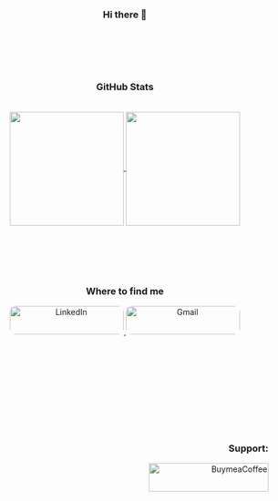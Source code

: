 <div style="display: inline_block", align="center">
	<h3>Hi there 👋</h3>
</div>

<p><br><br><br><br></p>

<div style="display: inline_block", align="center">
	<h3>GitHub Stats</h3>
	<br>
    <a href="#">
        <img height="200px" align="center" src="https://github-readme-stats-lime-kappa.vercel.app/api?username=vitorabujamra&show_icons=true&theme=dark">
    </a>
    <a href="#">
        <img height="200px" align="center" src="https://github-readme-stats-lime-kappa.vercel.app/api/top-langs/?username=vitorabujamra&theme=dark&exclude_repo=github-readme-stats&hide=XSLT,Vue,Roff,Pascal,SCSS,Java,Scheme&langs_count=8&layout=compact">
    </a>
</div>

<p><br><br><br><br></p>

<div style="display: inline_block", align="center">
	<h3>Where to find me</h3>
	<p>
    <a href="https://www.linkedin.com/in/vitorabujamra/" target="_blank">
        <img
        alt="LinkedIn"
        src="https://www.logo.wine/a/logo/LinkedIn/LinkedIn-Wordmark-White-Dark-Background-Logo.wine.svg"
        height="50"
        width="200"
        style="border-radius: 10px;" />
    </a>
	<a href="mailto:vitorabujamra@gmail.com" target="_blank">
        <img
        alt="Gmail"
        src="https://logodownload.org/wp-content/uploads/2018/03/gmail-logo-1-1.png"
        height="50"
        width="200"
        style="border-radius: 10px;" />
    </a>
</div>

<p><br><br><br><br></p>
<p><br><br><br><br></p>

<div style="display: inline_block", align="right">
	<h3>Support:</h3>
	<a href="https://www.buymeacoffee.com/vitorabujamra" target="_blank">
		<img
		alt="BuymeaCoffee"
		src="https://cdn.buymeacoffee.com/buttons/v2/default-yellow.png"
		height="50"
		width="210" />
	</a>
</div>
